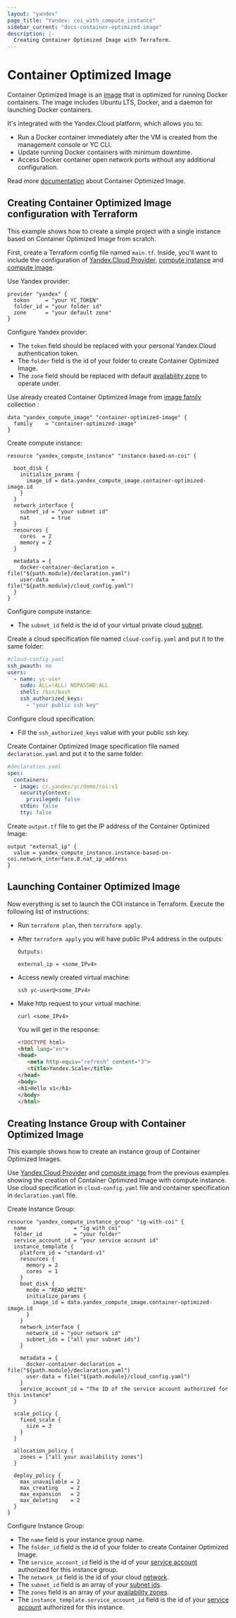 ```yaml
---
layout: "yandex"
page_title: "Yandex: coi_with_compute_instance"
sidebar_current: "docs-container-optimized-image"
description: |-
  Creating Container Optimized Image with Terraform.
---
```


# Container Optimized Image

Container Optimized Image is an [image](https://cloud.yandex.com/docs/compute/concepts/image) that is optimized for running Docker containers.
The image includes Ubuntu LTS, Docker, and a daemon for launching Docker containers.

It's integrated with the Yandex.Cloud platform, which allows you to:

* Run a Docker container immediately after the VM is created from the management console or YC CLI.
* Update running Docker containers with minimum downtime.
* Access Docker container open network ports without any additional configuration.

Read more [documentation](https://cloud.yandex.com/docs/container-registry/concepts/coi) about Container Optimized Image.

## Creating Container Optimized Image configuration with Terraform

This example shows how to create a simple project with a single instance based on Container Optimized Image from scratch.

First, create a Terraform config file named `main.tf`. Inside, you'll want to include the configuration of
[Yandex.Cloud Provider](https://www.terraform.io/docs/providers/yandex/index.html),
[compute instance](https://www.terraform.io/docs/providers/yandex/r/compute_instance.html)
and [compute image](https://www.terraform.io/docs/providers/yandex/d/datasource_compute_image.html).

Use Yandex provider:

```hcl
provider "yandex" {
  token     = "your YC_TOKEN"
  folder_id = "your folder id"
  zone      = "your default zone"
}
```

Configure Yandex provider:

* The `token` field should be replaced with your personal Yandex.Cloud authentication token.
* The `folder` field is the id of your folder to create Container Optimized Image.
* The `zone` field should be replaced with default [availability zone](https://cloud.yandex.com/docs/overview/concepts/geo-scope) to operate under.

Use already created Container Optimized Image from [image family](https://cloud.yandex.com/docs/compute/concepts/images#family) collection :

```hcl
data "yandex_compute_image" "container-optimized-image" {
  family    = "container-optimized-image"
}
```

Create compute instance:

```hcl
resource "yandex_compute_instance" "instance-based-on-coi" {

  boot_disk {
    initialize_params {
      image_id = data.yandex_compute_image.container-optimized-image.id
    }
  }
  network_interface {
    subnet_id = "your subnet id"
    nat       = true
  }
  resources {
    cores  = 2
    memory = 2
  }

  metadata = {
    docker-container-declaration = file("${path.module}/declaration.yaml")
    user-data                    = file("${path.module}/cloud_config.yaml")
  }
}
```

Configure compute instance:

* The `subnet_id` field is the id of your virtual private cloud [subnet](https://www.terraform.io/docs/providers/yandex/d/datasource_vpc_subnet.html).

Create a cloud specification file named  `cloud-config.yaml` and put it to the same folder:

```yaml
#cloud-config.yaml
ssh_pwauth: no
users:
  - name: yc-user
    sudo: ALL=(ALL) NOPASSWD:ALL
    shell: /bin/bash
    ssh_authorized_keys:
      - "your public ssh key"
```

Configure cloud specification:

* Fill the `ssh_authorized_keys` value with your public ssh key.

Create Container Optimized Image specification file named `declaration.yaml` and put it to the same folder:

```yaml
#declaration.yaml
spec:
  containers:
  - image: cr.yandex/yc/demo/coi:v1
    securityContext:
      privileged: false
    stdin: false
    tty: false
```

Create `output.tf` file to get the IP address of the Container Optimized Image:

```hcl
output "external_ip" {
  value = yandex_compute_instance.instance-based-on-coi.network_interface.0.nat_ip_address
}
```

## Launching Container Optimized Image

Now everything is set to launch the COI instance in Terraform. Execute the following list of instructions:

* Run `terraform plan`, then `terraform apply`.

* After `terraform apply` you will have public IPv4 address in the outputs:

    ```
    Outputs:

    external_ip = <some_IPv4>
    ```
* Access newly created virtual machine:

    ```shell
    ssh yc-user@<some_IPv4>
    ```

* Make http request to your virtual machine:

    ```shell
    curl <some_IPv4>
    ```

    You will get in the response:

    ```html
    <!DOCTYPE html>
    <html lang="en">
    <head>
       <meta http-equiv="refresh" content="3">
       <title>Yandex.Scale</title>
    </head>
    <body>
    <h1>Hello v1</h1>
    </body>
    </html>
    ```

## Creating Instance Group with Container Optimized Image

This example shows how to create an instance group of Container Optimized Images.

Use [Yandex.Cloud Provider](https://www.terraform.io/docs/providers/yandex/index.html) and [compute image](https://www.terraform.io/docs/providers/yandex/d/datasource_compute_image.html)
from the previous examples showing the creation of Container Optimized Image with compute instance.
Use cloud specification in `cloud-config.yaml` file and container specification in `declaration.yaml` file.

Create Instance Group:

```hcl
resource "yandex_compute_instance_group" "ig-with-coi" {
  name               = "ig with coi"
  folder_id          = "your folder"
  service_account_id = "your service account id"
  instance_template {
    platform_id = "standard-v1"
    resources {
      memory = 2
      cores  = 1
    }
    boot_disk {
      mode = "READ_WRITE"
      initialize_params {
        image_id = data.yandex_compute_image.container-optimized-image.id
      }
    }
    network_interface {
      network_id = "your network id"
      subnet_ids = ["all your subnet ids"]
    }

    metadata = {
      docker-container-declaration = file("${path.module}/declaration.yaml")
      user-data = file("${path.module}/cloud_config.yaml")
    }
    service_account_id = "The ID of the service account authorized for this instance"
  }

  scale_policy {
    fixed_scale {
      size = 3
    }
  }

  allocation_policy {
    zones = ["all your availability zones"]
  }

  deploy_policy {
    max_unavailable = 2
    max_creating    = 2
    max_expansion   = 2
    max_deleting    = 2
  }
}
```

Configure Instance Group:

* The `name` field is your instance group name.
* The `folder_id` field is the id of your folder to create Container Optimized Image.
* The `service_account_id` field is the id of your [service account](https://cloud.yandex.com/docs/iam/concepts/users/service-accounts) authorized for this instance group.
* The `network_id` field is the id of your cloud [network](https://cloud.yandex.com/docs/vpc/concepts/network#network).
* The `subnet_id` field is an array of your [subnet ids](https://cloud.yandex.com/docs/vpc/concepts/network#subnet).
* The `zones` field is an array of your [availability zones](https://cloud.yandex.com/docs/overview/concepts/geo-scope).
* The `instance_template.service_account_id` field is the id of your [service account](https://cloud.yandex.com/docs/iam/concepts/users/service-accounts) authorized for this instance.
